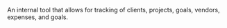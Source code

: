 An internal tool that allows for tracking of clients, projects, goals, vendors, expenses, and goals.
